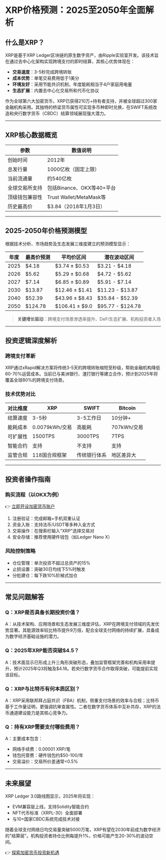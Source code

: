 # XRP价格预测：2025至2050年全面解析

## 什么是XRP？

XRP是基于XRP Ledger区块链的原生数字资产，由Ripple实验室开发。该技术旨在通过去中心化架构实现跨境支付的即时结算，其核心优势体现在：
- **交易速度**：3-5秒完成跨境转账
- **成本优势**：单笔交易费用低于1美分
- **环境友好**：采用节能共识机制，年度能耗相当于4户家庭用电量
- **生态扩展**：内置去中心化交易所和代币化协议

作为全球第六大加密货币，XRP已获得210万+持有者支持，并被全球超过300家金融机构采用。其独特的桥梁货币属性可实现多币种即时兑换，在SWIFT系统改造和央行数字货币（CBDC）结算领域展现强大潜力。

---

## XRP核心数据概览

| 参数                | 数值说明                     |
|---------------------|----------------------------|
| 创始时间            | 2012年                      |
| 总发行量            | 1000亿枚（固定上限）        |
| 当前流通量          | 约540亿枚                   |
| 全球交易所支持      | 包括Binance、OKX等40+平台    |
| 顶级钱包兼容性      | Trust Wallet/MetaMask等      |
| 历史最高价          | $3.84（2018年1月3日）       |

---

## 2025-2050年价格预测模型

根据技术分析、市场趋势及生态发展三维度建立的预测模型显示：

| 年度   | 最高价预测 | 平均价区间     | 潜在波动区间       |
|--------|------------|----------------|--------------------|
| 2025   | $4.18      | $3.74 ± $0.53  | $3.21 - $4.18     |
| 2026   | $5.62      | $5.29 ± $0.68  | $4.72 - $5.62     |
| 2027   | $7.14      | $6.85 ± $0.89  | $5.91 - $7.14     |
| 2030   | $13.87     | $12.46 ± $1.41 | $11.23 - $13.87   |
| 2040   | $52.39     | $43.96 ± $8.43 | $35.84 - $52.39   |
| 2050   | $124.78    | $106.41 ± $9.0 | $95.77 - $124.78  |

> **关键增长驱动**：跨境支付场景渗透率提升、DeFi生态扩展、机构投资者入场

---

## 投资逻辑深度解析

### 跨境支付革新
XRP通过xRapid解决方案将传统3-5天的跨境转账缩短至秒级，帮助金融机构降低60-70%运营成本。当前已与美洲银行、渣打银行等建立合作，预计到2025年将覆盖全球80%的跨境支付场景。

### 技术优势对比

| 对比维度       | XRP               | SWIFT             | Bitcoin          |
|----------------|-------------------|-------------------|------------------|
| 结算速度       | 3-5秒             | 3-5工作日         | 10分钟+          |
| 能耗成本       | 0.0079kWh/交易    | 高能耗            | 707kWh/交易      |
| 可扩展性       | 1500TPS           | 3000TPS           | 7TPS             |
| 智能合约       | 支持              | 不支持            | 支持             |
| 监管合规       | 118国合规框架     | 传统银行体系      | 地区差异大       |

---

## 投资者操作指南

### 购买流程（以OKX为例）
👉 [立即开设加密货币账户](https://bit.ly/okx_welcome)
1. 注册验证：完成邮箱+手机双重认证
2. 资金入账：支持法币/USDT等多种入金方式
3. 交易操作：在搜索栏输入"XRP"选择交易对
4. 安全存储：推荐使用硬件钱包（如Ledger Nano X）

### 风险控制策略
- 仓位管理：单次投资不超过总资产的15%
- 止损设置：突破30日均线下5%时触发
- 分批建仓：每下跌10%阶梯式加仓

---

## 常见问题解答

### Q：XRP是否具备长期投资价值？
A：从技术架构、应用场景和生态发展三维度评估，XRP在跨境支付领域的先发优势显著。其能源效率较比特币提升9万倍，配合全球支付网络的持续扩展，具备成为数字经济基础设施的潜力。

### Q：2025年XRP能否突破$4.5？
A：技术面显示已形成上升三角形突破形态，叠加监管框架完善和机构采用率提升，预计2025年Q3将触及$4.18。若央行数字货币合作取得突破，可能提前实现该目标。

### Q：XRP与比特币有何本质区别？
A：XRP采用联邦拜占庭共识（FBA）机制，侧重支付场景的效率与合规；比特币基于工作量证明，更强调抗审查属性。二者在数字货币体系中互补共存，XRP的法币通道建设能力是其核心竞争力。

### Q：持有XRP需要支付哪些费用？
A：主要成本包含：
- 网络手续费：0.00001 XRP/笔
- 钱包托管费：硬件钱包约$50-100/年
- 交易溢价：交易所价差通常<0.5%

---

## 未来展望

XRP Ledger 3.0路线图显示，2025年将实现：
- EVM兼容层上线，支持Solidity智能合约
- NFT代币标准（XRPL-30）全面部署
- 与10+国家CBDC系统完成技术对接

随着全球支付网络日均交易量突破5000万笔，XRP有望在2030年前成为数字经济的"结算层"。机构投资者持仓比例每提升1%，价格可能产生20-30%的波动空间。

👉 [探索加密货币投资新机遇](https://bit.ly/okx_welcome)